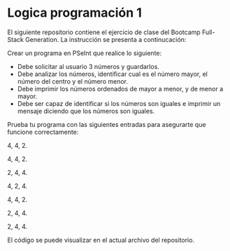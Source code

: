 # Logica programación 1
El siguiente repositorio contiene el ejercicio de clase del Bootcamp Full-Stack Generation. La instrucción se presenta a continucación:

Crear un programa en PSeInt que realice lo siguiente:
- Debe solicitar al usuario 3 números y guardarlos.
- Debe analizar los números, identificar cual es el número mayor, el número del centro y el número menor.
- Debe imprimir los números ordenados de mayor a menor, y de menor a mayor.
- Debe ser capaz de identificar si los números son iguales e imprimir un mensaje diciendo que los números son iguales.
  
Prueba tu programa con las siguientes entradas para asegurarte que funcione correctamente:

4, 4, 2.

4, 4, 2.

2, 4, 4.

4, 2, 4.

4, 4, 2.

2, 4, 4.

2, 4, 4.

El código se puede visualizar en el actual archivo del repositorio.
